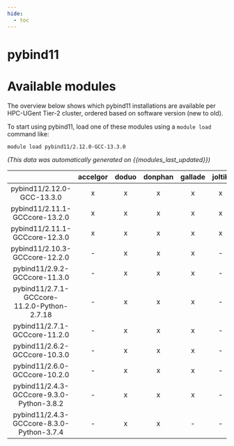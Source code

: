 ```yaml
---
hide:
  - toc
---
```


pybind11
========

# Available modules


The overview below shows which pybind11 installations are available per HPC-UGent Tier-2 cluster, ordered based on software version (new to old).

To start using pybind11, load one of these modules using a `module load` command like:

```shell
module load pybind11/2.12.0-GCC-13.3.0
```

*(This data was automatically generated on {{modules_last_updated}})*  

| |accelgor|doduo|donphan|gallade|joltik|shinx|skitty|
| :---: | :---: | :---: | :---: | :---: | :---: | :---: | :---: |
|pybind11/2.12.0-GCC-13.3.0|x|x|x|x|x|x|x|
|pybind11/2.11.1-GCCcore-13.2.0|x|x|x|x|x|x|x|
|pybind11/2.11.1-GCCcore-12.3.0|x|x|x|x|x|x|x|
|pybind11/2.10.3-GCCcore-12.2.0|-|x|x|x|-|x|-|
|pybind11/2.9.2-GCCcore-11.3.0|-|x|x|x|-|x|-|
|pybind11/2.7.1-GCCcore-11.2.0-Python-2.7.18|-|x|x|x|-|-|-|
|pybind11/2.7.1-GCCcore-11.2.0|-|x|x|x|-|-|-|
|pybind11/2.6.2-GCCcore-10.3.0|-|x|x|x|-|-|-|
|pybind11/2.6.0-GCCcore-10.2.0|-|x|x|x|-|-|-|
|pybind11/2.4.3-GCCcore-9.3.0-Python-3.8.2|-|x|x|x|-|-|-|
|pybind11/2.4.3-GCCcore-8.3.0-Python-3.7.4|-|x|x|-|-|-|-|
